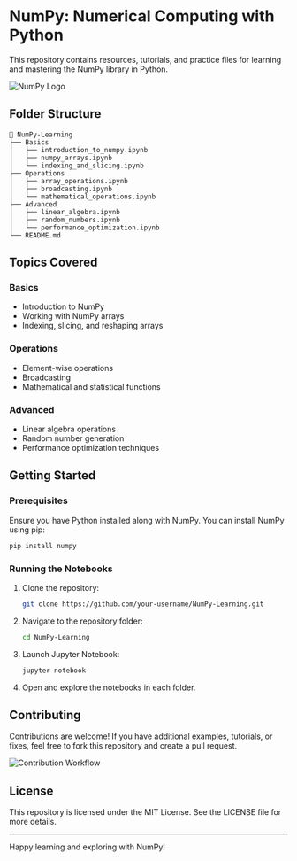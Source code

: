 # NumPy: Numerical Computing with Python

This repository contains resources, tutorials, and practice files for learning and mastering the NumPy library in Python.

![NumPy Logo](https://upload.wikimedia.org/wikipedia/commons/3/31/NumPy_logo_2020.svg)



## Folder Structure

```
📂 NumPy-Learning
├── Basics
│   ├── introduction_to_numpy.ipynb
│   ├── numpy_arrays.ipynb
│   └── indexing_and_slicing.ipynb
├── Operations
│   ├── array_operations.ipynb
│   ├── broadcasting.ipynb
│   └── mathematical_operations.ipynb
├── Advanced
│   ├── linear_algebra.ipynb
│   ├── random_numbers.ipynb
│   └── performance_optimization.ipynb
└── README.md
```

## Topics Covered

### **Basics**
- Introduction to NumPy
- Working with NumPy arrays
- Indexing, slicing, and reshaping arrays

### **Operations**
- Element-wise operations
- Broadcasting
- Mathematical and statistical functions

### **Advanced**
- Linear algebra operations
- Random number generation
- Performance optimization techniques

## Getting Started

### Prerequisites

Ensure you have Python installed along with NumPy. You can install NumPy using pip:

```bash
pip install numpy
```

### Running the Notebooks

1. Clone the repository:
   ```bash
   git clone https://github.com/your-username/NumPy-Learning.git
   ```

2. Navigate to the repository folder:
   ```bash
   cd NumPy-Learning
   ```

3. Launch Jupyter Notebook:
   ```bash
   jupyter notebook
   ```

4. Open and explore the notebooks in each folder.

## Contributing

Contributions are welcome! If you have additional examples, tutorials, or fixes, feel free to fork this repository and create a pull request.

![Contribution Workflow](https://upload.wikimedia.org/wikipedia/commons/3/34/GitHub_Fork_Clone_Workflow.png)

## License

This repository is licensed under the MIT License. See the LICENSE file for more details.

---

Happy learning and exploring with NumPy!
